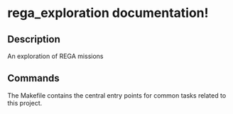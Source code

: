 # rega_exploration documentation!

## Description

An exploration of REGA missions

## Commands

The Makefile contains the central entry points for common tasks related to this project.

